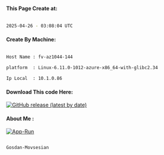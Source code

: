 
   
#### This Page Create at:

```bash

2025-04-26 - 03:08:04 UTC

```

#### Create By Machine:

```bash

Host Name : fv-az1044-144

platform  : Linux-6.11.0-1012-azure-x86_64-with-glibc2.34

Ip Local  : 10.1.0.86

```
#### Download This code Here:

[![GitHub release (latest by date)](https://img.shields.io/github/v/release/Gosdan-Movsesian/Gosdan?style=for-the-badge&label=Download)](https://github.com/Gosdan-Movsesian/Gosdan/releases) 

</p> 

#### About Me :

[![App-Run](https://github.com/Gosdan-Movsesian/Gosdan/actions/workflows/App-Run.yml/badge.svg)](https://github.com/Gosdan-Movsesian/Gosdan/actions/workflows/App-Run.yml)

```bash

Gosdan-Movsesian

```

